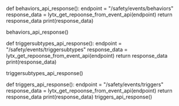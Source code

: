 def behaviors_api_response():
    endpoint = "/safety/events/behaviors"
    response_data = lytx_get_repoonse_from_event_api(endpoint)
    return response_data
    print(response_data)

behaviors_api_response()

def triggersubtypes_api_response():
    endpoint = "/safety/events/triggersubtypes"
    response_data = lytx_get_repoonse_from_event_api(endpoint)
    return response_data
    print(response_data)

triggersubtypes_api_response()

def triggers_api_response():
    endpoint = "/safety/events/triggers"
    response_data = lytx_get_repoonse_from_event_api(endpoint)
    return response_data
    print(response_data)
triggers_api_response()
